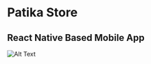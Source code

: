 # Patika Store
## React Native Based Mobile App

![Alt Text](https://github.com/yasin-altunisik/patikaStore/blob/main/ezgif.com-gif-maker.gif)
